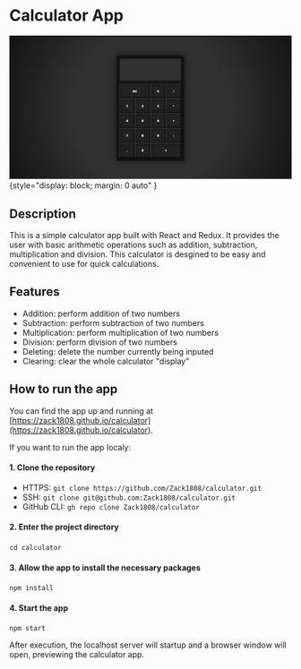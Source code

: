 # Calculator App

![Preview of the calculator app](./public/calculator_preveiw.png){style="display: block; margin: 0 auto" }

## Description

This is a simple calculator app built with React and Redux. It provides the user with basic arithmetic operations such as addition, subtraction, multiplication and division. This calculator is desgined to be easy and convenient to use for quick calculations.

## Features

- Addition: perform addition of two numbers
- Subtraction: perform subtraction of two numbers
- Multiplication: perform multiplication of two numbers
- Division: perform division of two numbers
- Deleting: delete the number currently being inputed
- Clearing: clear the whole calculator "display"

## How to run the app

You can find the app up and running at [https://zack1808.github.io/calculator](https://zack1808.github.io/calculator).

If you want to run the app localy:

#### 1. Clone the repository

- HTTPS: `git clone https://github.com/Zack1808/calculator.git`
- SSH: `git clone git@github.com:Zack1808/calculator.git`
- GitHub CLI: `gh repo clone Zack1808/calculator`

#### 2. Enter the project directory

`cd calculator`

#### 3. Allow the app to install the necessary packages

`npm install`

#### 4. Start the app

`npm start`

After execution, the localhost server will startup and a browser window will open, previewing the calculator app.
